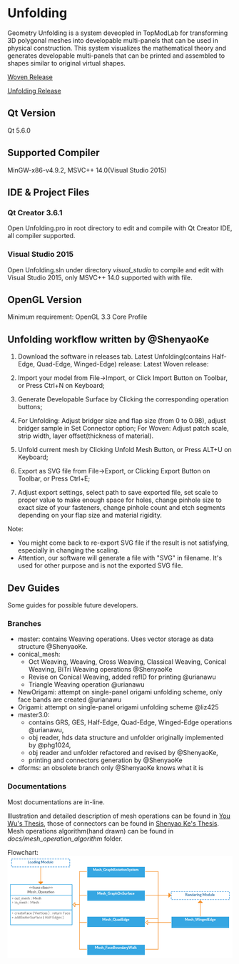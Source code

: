 # Unfolding
Geometry Unfolding is a system deveopled in TopModLab for transforming 3D polygonal meshes into developable multi-panels that can be used in physical construction. This system visualizes the mathematical theory and generates developable multi-panels that can be printed and assembled to shapes similar to original virtual shapes.

[Woven Release](https://github.com/TopModLab/Unfolding/releases/tag/v3.05.0429)

[Unfolding Release](https://github.com/TopModLab/Unfolding/releases/tag/v3.04.0929)

## Qt Version
Qt 5.6.0

## Supported Compiler
MinGW-x86-v4.9.2, MSVC++ 14.0(Visual Studio 2015)

## IDE & Project Files
### Qt Creator 3.6.1
Open Unfolding.pro in root directory to edit and compile with Qt Creator IDE, all compiler supported.
### Visual Studio 2015
Open Unfolding.sln under directory _visual_studio_  to compile and edit with Visual Studio 2015, only MSVC++ 14.0 supported with with file.

## OpenGL Version
Minimum requirement: OpenGL 3.3 Core Profile

## Unfolding workflow written by @ShenyaoKe

1. Download the software in releases tab.
Latest Unfolding(contains Half-Edge, Quad-Edge, Winged-Edge) release:
Latest Woven release:

2. Import your model from File->Import, or Click Import Button on Toolbar, or Press Ctrl+N on Keyboard;
3. Generate Developable Surface by Clicking the corresponding operation buttons;
4. For Unfolding: Adjust bridger size and flap size (from 0 to 0.98), adjust bridger sample in Set Connector option; For Woven: Adjust patch scale, strip width, layer offset(thickness of material).
5. Unfold current mesh by Clicking Unfold Mesh Button, or Press ALT+U on Keyboard;
6. Export as SVG file from File->Export, or Clicking Export Button on Toolbar, or Press Ctrl+E;
7. Adjust export settings, select path to save exported file, set scale to proper value to make enough space for holes, change pinhole size to exact size of your fasteners, change pinhole count and etch segments depending on your flap size and material rigidity.

Note:
- You might come back to re-export SVG file if the result is not satisfying, especially in changing the scaling. 
- Attention, our software will generate a file with "SVG" in filename. It's used for other purpose and is not the exported SVG file. 

## Dev Guides
Some guides for possible future developers.

### Branches
- master: contains Weaving operations. Uses vector storage as data structure @ShenyaoKe.
- conical_mesh: 
  - Oct Weaving, Weaving, Cross Weaving, Classical Weaving, Conical Weaving, BiTri Weaving operations @ShenyaoKe
  - Revise on Conical Weaving, added refID for printing @urianawu
  - Triangle Weaving operation @urianawu
- NewOrigami: attempt on single-panel origami unfolding scheme, only face bands are created @urianawu
- Origami: attempt on single-panel origami unfolding scheme @liz425
- master3.0: 
  - contains GRS, GES, Half-Edge, Quad-Edge, Winged-Edge operations @urianawu, 
  - obj reader, hds data structure and unfolder originally implemented by @phg1024, 
  - obj reader and unfolder refactored and revised by @ShenyaoKe, 
  - printing and connectors generation by @ShenyaoKe
- dforms: an obsolete branch only @ShenyaoKe knows what it is

### Documentations
Most documentations are in-line. 

Illustration and detailed description of mesh operations can be found in [You Wu's Thesis](https://www.sharelatex.com/project/5858664985836daf6b042772), those of connectors can be found in [Shenyao Ke's Thesis](). Mesh operations algorithm(hand drawn) can be found in _docs/mesh_operation_algorithm_ folder.

Flowchart: 
![Flowchart](https://github.com/TopModLab/Unfolding/blob/master/docs/diagram.png)

